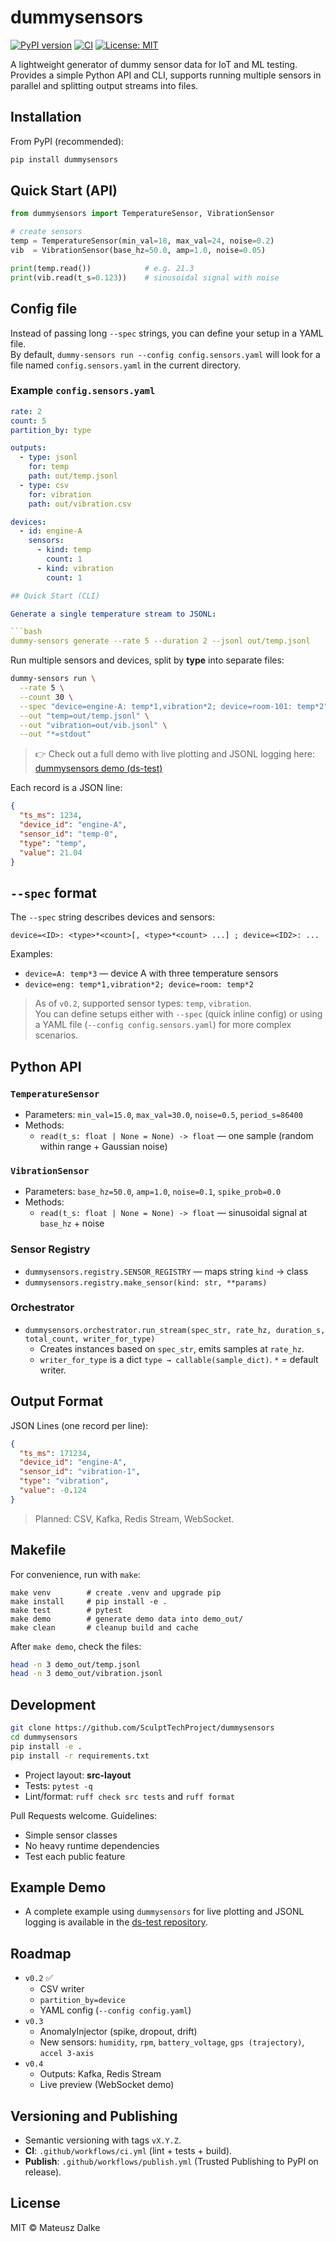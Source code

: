 # dummysensors

[![PyPI version](https://img.shields.io/pypi/v/dummysensors.svg)](https://pypi.org/project/dummysensors/)
[![CI](https://github.com/SculptTechProject/dummysensors/actions/workflows/ci.yml/badge.svg)](https://github.com/SculptTechProject/dummysensors/actions/workflows/ci.yml)
[![License: MIT](https://img.shields.io/badge/License-MIT-yellow.svg)](https://opensource.org/licenses/MIT)

A lightweight generator of dummy sensor data for IoT and ML testing.
Provides a simple Python API and CLI, supports running multiple sensors in parallel and splitting output streams into files.

## Installation

From PyPI (recommended):

```bash
pip install dummysensors
```

## Quick Start (API)

```python
from dummysensors import TemperatureSensor, VibrationSensor

# create sensors
temp = TemperatureSensor(min_val=18, max_val=24, noise=0.2)
vib  = VibrationSensor(base_hz=50.0, amp=1.0, noise=0.05)

print(temp.read())            # e.g. 21.3
print(vib.read(t_s=0.123))    # sinusoidal signal with noise
```

## Config file

Instead of passing long `--spec` strings, you can define your setup in a YAML file.  
By default, `dummy-sensors run --config config.sensors.yaml` will look for a file named `config.sensors.yaml` in the current directory.

### Example `config.sensors.yaml`

```yaml
rate: 2
count: 5
partition_by: type

outputs:
  - type: jsonl
    for: temp
    path: out/temp.jsonl
  - type: csv
    for: vibration
    path: out/vibration.csv

devices:
  - id: engine-A
    sensors:
      - kind: temp
        count: 1
      - kind: vibration
        count: 1

## Quick Start (CLI)

Generate a single temperature stream to JSONL:

```bash
dummy-sensors generate --rate 5 --duration 2 --jsonl out/temp.jsonl
```

Run multiple sensors and devices, split by **type** into separate files:

```bash
dummy-sensors run \
  --rate 5 \
  --count 30 \
  --spec "device=engine-A: temp*1,vibration*2; device=room-101: temp*2" \
  --out "temp=out/temp.jsonl" \
  --out "vibration=out/vib.jsonl" \
  --out "*=stdout"
```

>👉 Check out a full demo with live plotting and JSONL logging here:  
[dummysensors demo (ds-test)](https://github.com/SculptTechProject/ds-test)

Each record is a JSON line:

```json
{
  "ts_ms": 1234,
  "device_id": "engine-A",
  "sensor_id": "temp-0",
  "type": "temp",
  "value": 21.04
}
```

## `--spec` format

The `--spec` string describes devices and sensors:

```
device=<ID>: <type>*<count>[, <type>*<count> ...] ; device=<ID2>: ...
```

Examples:

- `device=A: temp*3` — device A with three temperature sensors
- `device=eng: temp*1,vibration*2; device=room: temp*2`

> As of `v0.2`, supported sensor types: `temp`, `vibration`.  
> You can define setups either with `--spec` (quick inline config) or using a YAML file (`--config config.sensors.yaml`) for more complex scenarios.

## Python API

### `TemperatureSensor`

- Parameters: `min_val=15.0`, `max_val=30.0`, `noise=0.5`, `period_s=86400`
- Methods:
  - `read(t_s: float | None = None) -> float` — one sample (random within range + Gaussian noise)

### `VibrationSensor`

- Parameters: `base_hz=50.0`, `amp=1.0`, `noise=0.1`, `spike_prob=0.0`
- Methods:
  - `read(t_s: float | None = None) -> float` — sinusoidal signal at `base_hz` + noise

### Sensor Registry

- `dummysensors.registry.SENSOR_REGISTRY` — maps string `kind` → class
- `dummysensors.registry.make_sensor(kind: str, **params)`

### Orchestrator

- `dummysensors.orchestrator.run_stream(spec_str, rate_hz, duration_s, total_count, writer_for_type)`
  - Creates instances based on `spec_str`, emits samples at `rate_hz`.
  - `writer_for_type` is a dict `type → callable(sample_dict)`. `*` = default writer.

## Output Format

JSON Lines (one record per line):

```json
{
  "ts_ms": 171234,
  "device_id": "engine-A",
  "sensor_id": "vibration-1",
  "type": "vibration",
  "value": -0.124
}
```

> Planned: CSV, Kafka, Redis Stream, WebSocket.

## Makefile

For convenience, run with `make`:

```make
make venv        # create .venv and upgrade pip
make install     # pip install -e .
make test        # pytest
make demo        # generate demo data into demo_out/
make clean       # cleanup build and cache
```

After `make demo`, check the files:

```bash
head -n 3 demo_out/temp.jsonl
head -n 3 demo_out/vibration.jsonl
```

## Development

```bash
git clone https://github.com/SculptTechProject/dummysensors
cd dummysensors
pip install -e .
pip install -r requirements.txt
```

- Project layout: **src-layout**
- Tests: `pytest -q`
- Lint/format: `ruff check src tests` and `ruff format`

Pull Requests welcome. Guidelines:

- Simple sensor classes
- No heavy runtime dependencies
- Test each public feature

## Example Demo

- A complete example using `dummysensors` for live plotting and JSONL logging is available in the [ds-test repository](https://github.com/SculptTechProject/ds-test).

## Roadmap

- `v0.2` ✅
  - CSV writer
  - `partition_by=device`
  - YAML config (`--config config.yaml`)
- `v0.3`
  - AnomalyInjector (spike, dropout, drift)
  - New sensors: `humidity`, `rpm`, `battery_voltage`, `gps (trajectory)`, `accel 3-axis`
- `v0.4`
  - Outputs: Kafka, Redis Stream
  - Live preview (WebSocket demo)

## Versioning and Publishing

- Semantic versioning with tags `vX.Y.Z`.
- ​**CI**​: `.github/workflows/ci.yml` (lint + tests + build).
- ​**Publish**​: `.github/workflows/publish.yml` (Trusted Publishing to PyPI on release).

## License

MIT © Mateusz Dalke
